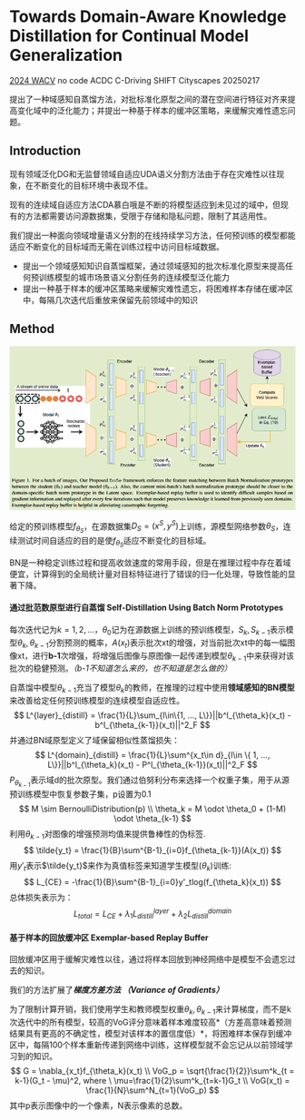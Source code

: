 # Towards Domain-Aware Knowledge Distillation for  Continual Model Generalization

[2024 WACV](https://openaccess.thecvf.com/content/WACV2024/html/Reddy_Towards_Domain-Aware_Knowledge_Distillation_for_Continual_Model_Generalization_WACV_2024_paper.html)	no code	ACDC C-Driving SHIFT Cityscapes	20250217

提出了一种域感知自蒸馏方法，对批标准化原型之间的潜在空间进行特征对齐来提高变化域中的泛化能力；并提出一种基于样本的缓冲区策略，来缓解灾难性遗忘问题。

## Introduction

现有领域泛化DG和无监督领域自适应UDA语义分割方法由于存在灾难性以往现象，在不断变化的目标环境中表现不佳。

现有的连续域自适应方法CDA慕白哦是不断的将模型适应到未见过的域中，但现有的方法都需要访问源数据集，受限于存储和隐私问题，限制了其适用性。

我们提出一种面向领域增量语义分割的在线持续学习方法，任何预训练的模型都能适应不断变化的目标域而无需在训练过程中访问目标域数据。

- 提出一个领域感知知识自蒸馏框架，通过领域感知的批次标准化原型来提高任何预训练模型的城市场景语义分割任务的连续模型泛化能力
- 提出一种基于样本的缓冲区策略来缓解灾难性遗忘，将困难样本存储在缓冲区中，每隔几次迭代后重放来保留先前领域中的知识



## Method

![image-20250217112429627](imgs/image-20250217112429627.png)

给定的预训练模型$f_{\theta_S}$，在源数据集$D_S={(x^S, y^S)}$上训练，源模型网络参数$\theta_S$，连续测试时间自适应的目的是使$f_{\theta_S}$适应不断变化的目标域。

BN是一种稳定训练过程和提高收敛速度的常用手段，但是在推理过程中存在着域便宜，计算得到的全局统计量对目标特征进行了错误的归一化处理，导致性能的显著下降。

#### 通过批范数原型进行自蒸馏 Self-Distillation Using Batch Norm Prototypes

每次迭代记为$k=1, 2, ...$，$\theta_0$记为在源数据上训练的预训练模型，$S_k, S_{k-1}$表示模型$\theta_k, \theta_{k-1}$分割预测的概率，$A(x_t)$表示批次xt的增强，对当前批次xt中的每一幅图像xt，进行**b-1**次增强，将增强后图像与原图像一起传递到模型$\theta_{k-1}$中来获得对该批次的稳健预测。*（b-1不知道怎么来的，也不知道是怎么做的）*

自蒸馏中模型$\theta_{k-1}$充当了模型$\theta_k$的教师，在推理的过程中使用**领域感知的BN模型**来改善给定任何预训练模型的连续模型自适应性。
$$
L^{layer}_{distill} = \frac{1}{L}\sum_{l\in\{1, ..., L\}}||b^l_{\theta_k}(x_t) - b^l_{\theta_{k-1}}(x_t)||^2_F
$$
并通过BN域原型定义了域保留相似性蒸馏损失：
$$
L^{domain}_{distill} = \frac{1}{L}\sum^{x_t\in d}_{l\in \{ 1, ..., L\}}||b^l_{\theta_k}(x_t) - P^l_{\theta_{k-1}}(x_t)||^2_F
$$
$P_{\theta_{k-1}}$表示域d的批次原型。我们通过伯努利分布来选择一个权重子集，用于从源预训练模型中恢复参数子集，p设置为0.1
$$
M \sim BernoulliDistribution(p) \\
\theta_k = M \odot \theta_0 + (1-M) \odot \theta_{k-1}
$$
利用$\theta_{k-1}$对图像的增强预测均值来提供鲁棒性的伪标签.
$$
\tilde{y_t} = \frac{1}{B}\sum^{B-1}_{i=0}f_{\theta_{k-1}}(A(x_t))
$$
用$y'_t$表示$\tilde{y_t}$来作为真值标签来知道学生模型($\theta_k$)训练:
$$
L_{CE} = -\frac{1}{B}\sum^{B-1}_{i=0}y'_tlog(f_{\theta_k}(x_t))
$$
总体损失表示为：
$$
L_{total} = L_{CE} + \lambda_1L^{layer}_{distill} + \lambda_2L^{domain}_{distill}
$$

#### 基于样本的回放缓冲区 Exemplar-based Replay Buffer

回放缓冲区用于缓解灾难性以往，通过将样本回放到神经网络中是模型不会遗忘过去的知识。

我们的方法扩展了***梯度方差方法 （Variance of Gradients）***

为了限制计算开销，我们使用学生和教师模型权重$\theta_k, \theta_{k-1}$来计算梯度，而不是k次迭代中的所有模型，较高的VoG评分意味着样本难度较高*（方差高意味着预测结果具有更高的不确定性，模型对该样本的置信度低）*，将困难样本保存到缓冲区中，每隔100个样本重新传递到网络中训练，这样模型就不会忘记从以前领域学习到的知识。
$$
G = \nabla_{x_t}f_{\theta_k}(x_t) \\
VoG_p = \sqrt{\frac{1}{2}}\sum^k_{t = k-1}(G_t - \mu)^2, where \ \mu=\frac{1}{2}\sum^k_{t=k-1}G_t \\
VoG(x_t) = \frac{1}{N}\sum^N_{t=1}(VoG_p)
$$
其中p表示图像中的一个像素，N表示像素的总数。